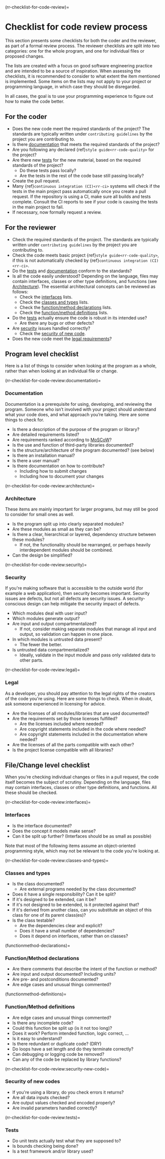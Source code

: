 (rr-checklist-for-code-review)=
# Checklist for code review process

This section presents some checklists for both the coder and the reviewer, as part of a formal review process.
The reviewer checklists are split into two categories: one for the whole program, and one for individual files or proposed changes.

The lists are created with a focus on good software engineering practice and are intended to be a source of inspiration.
When assessing the checklists, it is recommended to consider to what extent the item mentioned is implemented.
Some items on the lists may not apply to your project or programming language, in which case they should be disregarded.

In all cases, the goal is to use your programming experience to figure out how to make the code better.

## For the coder

- Does the new code meet the required standards of the project?
  The standards are typically written under `contributing guidelines` by the project you are contributing to.
- Is there [documentation](#rr-checklist-for-code-review:documentation) that meets the required standards of the project?
- Are you following any declared {ref}`style guide<rr-code-quality>` for the project?
- Are there new [tests](#rr-checklist-for-code-review:tests) for the new material, based on the required standards of the project?
  - Do these tests pass locally?
  - Are the tests in the rest of the code base still passing locally?
- Create the pull request.
- Many {ref}`continuous integration (CI)<rr-ci>` systems will check if the tests in the main project pass automatically once you create a pull request.
  If the repository is using a CI, make sure all builds and tests complete.
  Consult the CI reports to see if your code is causing the tests in the main project to fail.
- If necessary, now formally request a review.

## For the reviewer

- Check the required standards of the project. The standards are typically written under
`contributing guidelines` by the project you are contributing to.
- Check the code meets basic project {ref}`style guide<rr-code-quality>`, if this is not automatically checked by {ref}`continuous integration (CI)<rr-ci>`.
- Do the [tests](#rr-checklist-for-code-review:tests) and [documentation](#rr-checklist-for-code-review:documentation) conform to the standards?
- Is all the code easily understood? Depending on the language, files may contain interfaces, classes or other type definitions, and functions (see [Architecture](#rr-checklist-for-code-review:architecture)).
    The essential architectural concepts can be reviewed as follows:
  - Check the [interfaces](#interfaces) lists.
  - Check the [classes and types](#rr-checklist-for-code-review:classes-and-types) lists.
  - Check the [function/method declarations](#functionmethod-declarations) lists.
  - Check the [function/method definitions](#functionmethod-definitions) lists.
- Do the [tests](#rr-checklist-for-code-review:tests) actually ensure the code is robust in its intended use?
  - Are there any bugs or other defects?
- Are [security](#rr-checklist-for-code-review:security) issues handled correctly?
  - Check the [security of new code](#rr-checklist-for-code-review:security-new-code).
- Does the new code meet the [legal requirements](#rr-checklist-for-code-review:legal)?

## Program level checklist

Here is a list of things to consider when looking at the program as a whole,
rather than when looking at an individual file or change.

(rr-checklist-for-code-review:documentation)=
### Documentation

Documentation is a prerequisite for using, developing, and reviewing the program.
Someone who isn’t involved with your project should understand what your code does,
and what approach you’re taking. Here are some things to check for.

- Is there a description of the purpose of the program or library?
- Are detailed requirements listed?
- Are requirements ranked according to [MoSCoW](https://en.wikipedia.org/wiki/MoSCoW_method)?
- Is the use and function of third-party libraries documented?
- Is the structure/architecture of the program documented? (see below)
- Is there an installation manual?
- Is there a user manual?
- Is there documentation on how to contribute?
  - Including how to submit changes
  - Including how to document your changes

(rr-checklist-for-code-review:architecture)=
### Architecture

These items are mainly important for larger programs, but may still be good
to consider for small ones as well.

- Is the program split up into clearly separated modules?
- Are these modules as small as they can be?
- Is there a clear, hierarchical or layered, dependency structure between
  these modules?
  - If not, the functionality should be rearranged, or perhaps heavily
    interdependent modules should be combined.
- Can the design be simplified?

(rr-checklist-for-code-review:security)=
### Security

If you're making software that is accessible to the outside world (for example a web
application), then security becomes important. Security issues are defects,
but not all defects are security issues. A security-conscious design can help
mitigate the security impact of defects.

- Which modules deal with user input?
- Which modules generate output?
- Are input and output compartmentalized?
  - If not, consider making separate modules that manage all input
    and output, so validation can happen in one place.
- In which modules is untrusted data present?
  - The fewer the better.
- Is untrusted data compartmentalized?
  - Ideally, validate in the input module and pass only
    validated data to other parts.

(rr-checklist-for-code-review:legal)=
### Legal

As a developer, you should pay attention to the legal rights of the
creators of the code you're using. Here are some things to check. When in
doubt, ask someone experienced in licensing for advice.

- Are the licenses of all modules/libraries that are used documented?
- Are the requirements set by those licenses fulfilled?
  - Are the licenses included where needed?
  - Are copyright statements included in the code where needed?
  - Are copyright statements included in the documentation where needed?
- Are the licenses of all the parts compatible with each other?
- Is the project license compatible with all libraries?

## File/Change level checklist

When you're checking individual changes or files in a pull request, the
code itself becomes the subject of scrutiny. Depending on the language, files
may contain interfaces, classes or other type definitions, and functions. All
these should be checked.

(rr-checklist-for-code-review:interfaces)=
### Interfaces

- Is the interface documented?
- Does the concept it models make sense?
- Can it be split up further? (Interfaces should be as small as possible)

Note that most of the following items assume an object-oriented programming
style, which may not be relevant to the code you're looking at.

(rr-checklist-for-code-review:classes-and-types)=
### Classes and types

- Is the class documented?
  - Are external programs needed by the class documented?
- Does it have a single responsibility? Can it be split?
- If it's designed to be extended, can it be?
- If it's not designed to be extended, is it protected against that?
- If it's derived from another class, can you substitute an object of this class for one of its parent class(es)?
- Is the class testable?
  - Are the dependencies clear and explicit?
  - Does it have a small number of dependencies?
  - Does it depend on interfaces, rather than on classes?

(functionmethod-declarations)=
### Function/Method declarations

- Are there comments that describe the intent of the function or method?
- Are input and output documented? Including units?
- Are pre- and postconditions documented?
- Are edge cases and unusual things commented?

(functionmethod-definitions)=
### Function/Method definitions

- Are edge cases and unusual things commented?
- Is there any incomplete code?
- Could this function be split up (is it not too long)?
- Does it work? Perform intended function, logic correct, ...
- Is it easy to understand?
- Is there redundant or duplicate code? (DRY)
- Do loops have a set length and do they terminate correctly?
- Can debugging or logging code be removed?
- Can any of the code be replaced by library functions?

(rr-checklist-for-code-review:security-new-code)=
### Security of new codes

- If you're using a library, do you check errors it returns?
- Are all data inputs checked?
- Are output values checked and encoded properly?
- Are invalid parameters handled correctly?

(rr-checklist-for-code-review:tests)=
### Tests

- Do unit tests actually test what they are supposed to?
- Is bounds checking being done?
- Is a test framework and/or library used?
